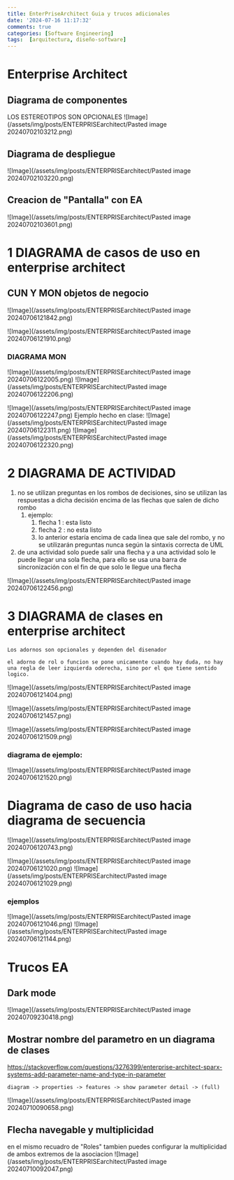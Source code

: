 ```yaml
---
title: EnterPriseArchitect Guia y trucos adicionales
date: '2024-07-16 11:17:32'
comments: true
categories: [Software Engineering]
tags:  [arquitectura, diseño-software]
---
```


 
# Enterprise Architect
## Diagrama de componentes
LOS ESTEREOTIPOS SON OPCIONALES
![Image](/assets/img/posts/ENTERPRISEarchitect/Pasted image 20240702103212.png)
## Diagrama de despliegue
![Image](/assets/img/posts/ENTERPRISEarchitect/Pasted image 20240702103220.png)

## Creacion de "Pantalla" con EA
![Image](/assets/img/posts/ENTERPRISEarchitect/Pasted image 20240702103601.png)


 # 1 DIAGRAMA de casos de uso en enterprise architect

## CUN Y MON objetos de negocio
![Image](/assets/img/posts/ENTERPRISEarchitect/Pasted image 20240706121842.png)    

![Image](/assets/img/posts/ENTERPRISEarchitect/Pasted image 20240706121910.png)

### DIAGRAMA MON 
![Image](/assets/img/posts/ENTERPRISEarchitect/Pasted image 20240706122005.png)
![Image](/assets/img/posts/ENTERPRISEarchitect/Pasted image 20240706122206.png)

![Image](/assets/img/posts/ENTERPRISEarchitect/Pasted image 20240706122247.png)
Ejemplo hecho en clase:
![Image](/assets/img/posts/ENTERPRISEarchitect/Pasted image 20240706122311.png)
![Image](/assets/img/posts/ENTERPRISEarchitect/Pasted image 20240706122320.png)

# 2 DIAGRAMA DE ACTIVIDAD

1. no se utilizan preguntas en los rombos de decisiones, sino se utilizan las respuestas a dicha decisión encima de las flechas que salen de dicho rombo
    1. ejemplo:
        1. flecha 1 : esta listo
        2. flecha 2 : no esta listo
        3. lo anterior estaría encima de cada linea que sale del rombo, y no se utilizarán preguntas nunca según la sintaxis correcta de UML
2. de una actividad solo puede salir una flecha y a una actividad solo le puede llegar una sola flecha, para ello se usa una barra de sincronización con el fin de que solo le llegue una flecha

![Image](/assets/img/posts/ENTERPRISEarchitect/Pasted image 20240706122456.png)


# 3 DIAGRAMA  de clases en enterprise architect
```
Los adornos son opcionales y dependen del disenador

el adorno de rol o funcion se pone unicamente cuando hay duda, no hay una regla de leer izquierda oderecha, sino por el que tiene sentido logico.
```

![Image](/assets/img/posts/ENTERPRISEarchitect/Pasted image 20240706121404.png)

![Image](/assets/img/posts/ENTERPRISEarchitect/Pasted image 20240706121457.png)

![Image](/assets/img/posts/ENTERPRISEarchitect/Pasted image 20240706121509.png)

### diagrama de ejemplo:
![Image](/assets/img/posts/ENTERPRISEarchitect/Pasted image 20240706121520.png)


# Diagrama de caso de uso hacia diagrama de secuencia
![Image](/assets/img/posts/ENTERPRISEarchitect/Pasted image 20240706120743.png)

![Image](/assets/img/posts/ENTERPRISEarchitect/Pasted image 20240706121020.png)
![Image](/assets/img/posts/ENTERPRISEarchitect/Pasted image 20240706121029.png)


### ejemplos
![Image](/assets/img/posts/ENTERPRISEarchitect/Pasted image 20240706121046.png)
![Image](/assets/img/posts/ENTERPRISEarchitect/Pasted image 20240706121144.png)





# Trucos EA
## Dark mode
![Image](/assets/img/posts/ENTERPRISEarchitect/Pasted image 20240709230418.png)


## Mostrar nombre del parametro en un diagrama de clases
https://stackoverflow.com/questions/3276399/enterprise-architect-sparx-systems-add-parameter-name-and-type-in-parameter 
```
diagram -> properties -> features -> show parameter detail -> (full)
```
![Image](/assets/img/posts/ENTERPRISEarchitect/Pasted image 20240710090658.png)

## Flecha navegable y multiplicidad
en el mismo recuadro de "Roles" tambien puedes configurar la multiplicidad de ambos extremos de la asociacion
![Image](/assets/img/posts/ENTERPRISEarchitect/Pasted image 20240710092047.png)




















